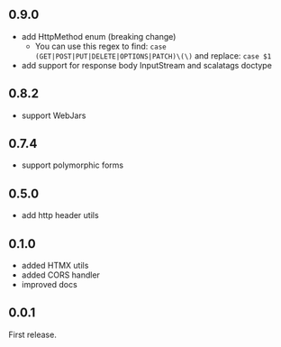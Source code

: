 
## 0.9.0
- add HttpMethod enum (breaking change)
  - You can use this regex to find: `case (GET|POST|PUT|DELETE|OPTIONS|PATCH)\(\)` and replace: `case $1`
- add support for response body InputStream and scalatags doctype

## 0.8.2
- support WebJars

## 0.7.4
- support polymorphic forms

## 0.5.0
- add http header utils

## 0.1.0
- added HTMX utils
- added CORS handler
- improved docs


## 0.0.1
First release.
